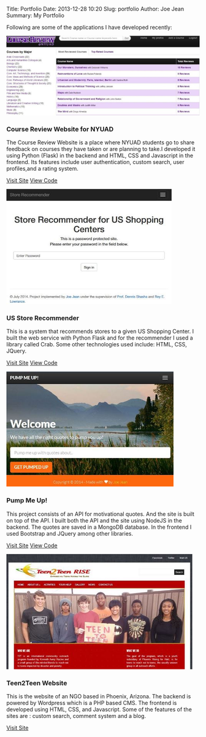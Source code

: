 Title: Portfolio
Date: 2013-12-28 10:20
Slug: portfolio
Author: Joe Jean
Summary: My Portfolio

Following are some of the applications I have developed recently:

<div class="row">

  <div class="col-sm-6 col-lg-6 ">
      <div class="thumbnail">
          <img src="/images/CourseReview_Screenshot.jpg" class="img-responsive img-thumbnail"  alt="Course Review Screenshot"/>
          <div class="caption">
            <h3>Course Review Website for NYUAD</h3>
            <p>The Course Review Website is a place where NYUAD students go to share feedback on courses they have taken or are planning to take.I developed it using Python (Flask)
            in the backend and HTML, CSS and Javascript in the frontend. Its features include user authentication, custom search, user profiles,and a rating system.</p>
            <p><a href="http://cr.sg.nyuad.org" target="_blank" class="btn btn-primary" role="button">Visit Site</a>
            <a href="https://github.com/joejean/nyuadcoursereview" target="_blank" class="btn btn-primary" role="button">View Code</a></p>
          </div>
      </div>

  </div>

  <div class="col-sm-6 col-lg-6">
      <div class="thumbnail">
          <img src ="/images/StoreRecommender_Screenshot.jpg" class="img-responsive img-thumbnail"  alt="Store Recommender ScreenShot"/>
          <div class="caption">
            <h3>US Store Recommender</h3>
            <p>This is a system that recommends stores to a given US Shopping Center. I built the web service with Python Flask and for the recommender I used a library called Crab. Some other technologies used include: HTML, CSS, JQuery.</p>
            <p><a href="http://ml2014.herokuapp.com/" target="_blank" class="btn btn-primary" role="button">Visit Site</a>
            <a href="https://github.com/joejean/mlprojectwebsite" target="_blank" class="btn btn-primary" role="button">View Code</a></p>
          </div>
  </div>

  </div>

</div>

<div class="row">

  <div class="col-sm-6 col-lg-6 ">
      <div class="thumbnail">
          <img src ="/images/PumpMeUp_Screenshot.jpg" class="img-responsive img-thumbnail"  alt="Pump Me Up Screenshot"/>
          <div class="caption">
            <h3>Pump Me Up!</h3>
            <p>This project consists of an API for motivational quotes. And the site is built on top of the API. I built both the API and the site using NodeJS in the backend. The quotes are saved in a MongoDB database. In the frontend I used Bootstrap and JQuery among other libraries.
            <p><a href="http://pumpmeup.herokuapp.com/" target="_blank" class="btn btn-primary" role="button">Visit Site</a>
            <a href="https://github.com/joejean/pumpmeup-project" target="_blank" class="btn btn-primary" role="button">View Code</a></p>
          </div>
      </div>

  </div>

  <div class="col-sm-6 col-lg-6">
      <div class="thumbnail">
          <img src ="/images/Teen2Teen_Screenshot.jpg" class="img-responsive img-thumbnail"  alt="Teen2Teen ScreenShot"/>
          <div class="caption">
            <h3>Teen2Teen Website</h3>
            <p>This is the website of an NGO based in Phoenix, Arizona. The backend is powered by Wordpress which is a PHP based CMS. The frontend is developed using
            HTML, CSS, and Javascript. Some of the features of the sites are : custom search, comment system and a blog.</p>
            <p><a href="http://www.teen2teenrise.com" target="_blank" class="btn btn-primary" role="button">Visit Site</a></p>
          </div>
  </div>

  </div>

</div>



